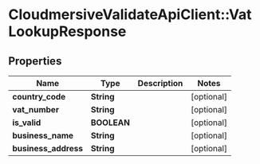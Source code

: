 # CloudmersiveValidateApiClient::VatLookupResponse

## Properties
Name | Type | Description | Notes
------------ | ------------- | ------------- | -------------
**country_code** | **String** |  | [optional] 
**vat_number** | **String** |  | [optional] 
**is_valid** | **BOOLEAN** |  | [optional] 
**business_name** | **String** |  | [optional] 
**business_address** | **String** |  | [optional] 


